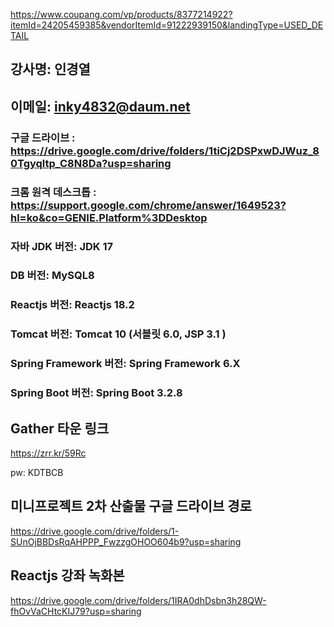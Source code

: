 https://www.coupang.com/vp/products/8377214922?itemId=24205459385&vendorItemId=91222939150&landingType=USED_DETAIL
## 강사명:  인경열
## 이메일:  inky4832@daum.net
### 구글 드라이브 : https://drive.google.com/drive/folders/1tiCj2DSPxwDJWuz_80Tgyqltp_C8N8Da?usp=sharing

### 크롬 원격 데스크톱 : https://support.google.com/chrome/answer/1649523?hl=ko&co=GENIE.Platform%3DDesktop

### 자바 JDK 버전:  JDK 17
### DB 버전:  MySQL8
### Reactjs 버전: Reactjs 18.2
### Tomcat 버전:  Tomcat 10 (서블릿 6.0, JSP 3.1 )
### Spring Framework 버전:  Spring Framework 6.X
### Spring Boot 버전:  Spring Boot 3.2.8 


## Gather 타운 링크

   https://zrr.kr/59Rc

   pw: KDTBCB


## 미니프로젝트 2차 산출물 구글 드라이브 경로

https://drive.google.com/drive/folders/1-SUnOjBBDsRqAHPPP_FwzzgOHOO604b9?usp=sharing


## Reactjs 강좌 녹화본 
https://drive.google.com/drive/folders/1IRA0dhDsbn3h28QW-fhOvVaCHtcKIJ79?usp=sharing
